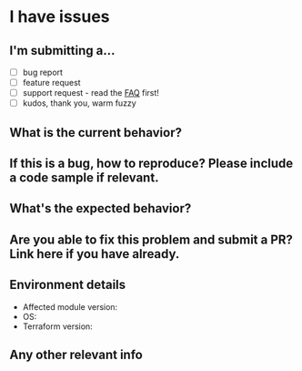 # I have issues

## I'm submitting a...

* [ ] bug report
* [ ] feature request
* [ ] support request - read the [FAQ](https://github.com/nholuongut/terraform-aws-eks/blob/master/docs/faq.md) first!
* [ ] kudos, thank you, warm fuzzy

## What is the current behavior?



## If this is a bug, how to reproduce? Please include a code sample if relevant.



## What's the expected behavior?



## Are you able to fix this problem and submit a PR? Link here if you have already.

## Environment details

* Affected module version:
* OS:
* Terraform version:

## Any other relevant info
